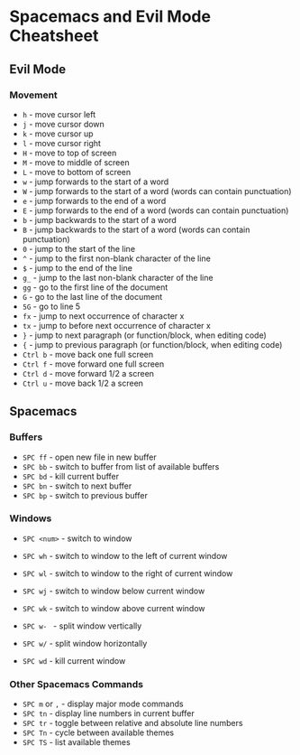 # Spacemacs and Evil Mode Cheatsheet
## Evil Mode
### Movement
- `h` - move cursor left
- `j` - move cursor down
- `k` - move cursor up
- `l` - move cursor right
- `H` - move to top of screen
- `M` - move to middle of screen
- `L` - move to bottom of screen
- `w` - jump forwards to the start of a word
- `W` - jump forwards to the start of a word (words can contain punctuation)
- `e` - jump forwards to the end of a word
- `E` - jump forwards to the end of a word (words can contain punctuation)
- `b` - jump backwards to the start of a word
- `B` - jump backwards to the start of a word (words can contain punctuation)
- `0` - jump to the start of the line
- `^` - jump to the first non-blank character of the line
- `$` - jump to the end of the line
- `g_` - jump to the last non-blank character of the line
- `gg` - go to the first line of the document
- `G` - go to the last line of the document
- `5G` - go to line 5
- `fx` - jump to next occurrence of character x
- `tx` - jump to before next occurrence of character x
- `}` - jump to next paragraph (or function/block, when editing code)
- `{` - jump to previous paragraph (or function/block, when editing code)
- `Ctrl b` - move back one full screen
- `Ctrl f` - move forward one full screen
- `Ctrl d` - move forward 1/2 a screen
- `Ctrl u` - move back 1/2 a screen

## Spacemacs
### Buffers
- `SPC ff` - open new file in new buffer
- `SPC bb` - switch to buffer from list of available buffers
- `SPC bd` - kill current buffer
- `SPC bn` - switch to next buffer
- `SPC bp` - switch to previous buffer
### Windows
- `SPC <num>` - switch to window <num>
- `SPC wh` - switch to window to the left of current window
- `SPC wl` - switch to window to the right of current window
- `SPC wj` - switch to window below current window
- `SPC wk` - switch to window above current window

- `SPC w- ` - split window vertically
- `SPC w/` - split window horizontally
- `SPC wd` - kill current window
### Other Spacemacs Commands
- `SPC m` or `,`  - display major mode commands
- `SPC tn` - display line numbers in current buffer
- `SPC tr` - toggle between relative and absolute line numbers
- `SPC Tn` - cycle between available themes
- `SPC TS` - list available themes
